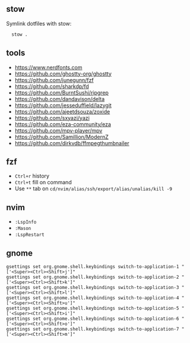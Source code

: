 ## stow

Symlink dotfiles with stow:

```bash
  stow .
```

## tools

- https://www.nerdfonts.com
- https://github.com/ghostty-org/ghostty
- https://github.com/junegunn/fzf
- https://github.com/sharkdp/fd
- https://github.com/BurntSushi/ripgrep
- https://github.com/dandavison/delta
- https://github.com/jesseduffield/lazygit
- https://github.com/ajeetdsouza/zoxide
- https://github.com/sxyazi/yazi
- https://github.com/eza-community/eza
- https://github.com/mpv-player/mpv
- https://github.com/Samillion/ModernZ
- https://github.com/dirkvdb/ffmpegthumbnailer

## fzf

- `Ctrl+r` history
- `Ctrl+t` fill on command
- Use `**` tab on `cd/nvim/alias/ssh/export/alias/unalias/kill -9`

## nvim

- `:LspInfo`
- `:Mason`
- `:LspRestart`

## gnome

```
gsettings set org.gnome.shell.keybindings switch-to-application-1 "['<Super><Ctrl><Shift>j']"
gsettings set org.gnome.shell.keybindings switch-to-application-2 "['<Super><Ctrl><Shift>k']"
gsettings set org.gnome.shell.keybindings switch-to-application-3 "['<Super><Ctrl><Shift>l']"
gsettings set org.gnome.shell.keybindings switch-to-application-4 "['<Super><Ctrl><Shift>u']"
gsettings set org.gnome.shell.keybindings switch-to-application-5 "['<Super><Ctrl><Shift>i']"
gsettings set org.gnome.shell.keybindings switch-to-application-6 "['<Super><Ctrl><Shift>o']"
gsettings set org.gnome.shell.keybindings switch-to-application-7 "['<Super><Ctrl><Shift>m']"
```
